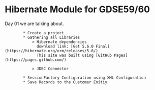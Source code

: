 Hibernate Module for GDSE59/60
==================================

Day 01 we are talking about.
            
            * Create a project
            * Gathering all Libraries
                > Hibernate dependencies
                  download link: [Get 5.6.0 Final](https://hibernate.org/orm/releases/5.6/)
                  This site was built using [GitHub Pages](https://pages.github.com/)
                  
                > JDBC Connector
             
            * SessionFactory Configuration using XML Configuration
            * Save Records to the Customer Enitiy

